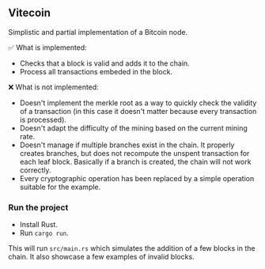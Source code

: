 ## Vitecoin

Simplistic and partial implementation of a Bitcoin node.

✅ What is implemented:

- Checks that a block is valid and adds it to the chain.
- Process all transactions embeded in the block.

❌ What is not implemented:

- Doesn't implement the merkle root as a way to quickly check the validity of a transaction (in this case it doesn't matter because every transaction is processed).
- Doesn't adapt the difficulty of the mining based on the current mining rate.
- Doesn't manage if multiple branches exist in the chain. It properly creates branches, but does not recompute the unspent transaction for each leaf block. Basically if a branch is created, the chain will not work correctly.
- Every cryptographic operation has been replaced by a simple operation suitable for the example.

### Run the project

- Install Rust.
- Run `cargo run`.

This will run `src/main.rs` which simulates the addition of a few blocks in the chain. It also showcase a few examples of invalid blocks.